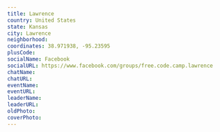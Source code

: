 ```yaml
---
title: Lawrence
country: United States
state: Kansas
city: Lawrence
neighborhood: 
coordinates: 38.971938, -95.23595
plusCode:
socialName: Facebook
socialURL: https://www.facebook.com/groups/free.code.camp.lawrence
chatName:
chatURL:
eventName:
eventURL:
leaderName:
leaderURL:
oldPhoto: 
coverPhoto:
---
```

